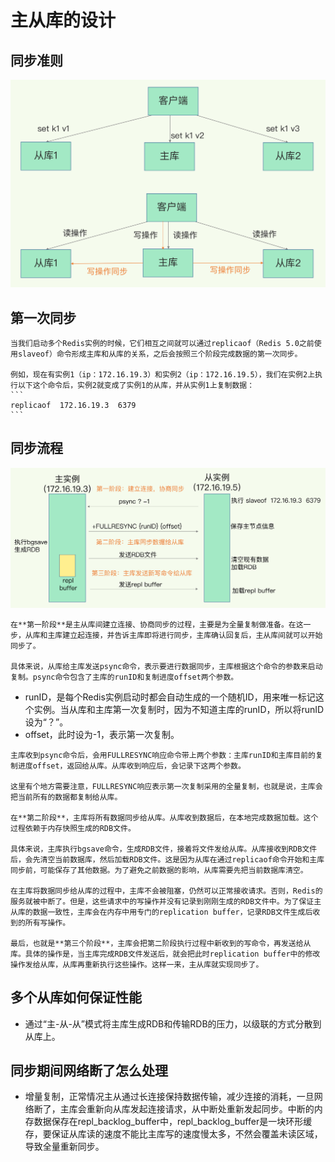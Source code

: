# 主从库的设计

## 同步准则
![01](./assets/redis-zc-01.jpg)

## 第一次同步  
    当我们启动多个Redis实例的时候，它们相互之间就可以通过replicaof（Redis 5.0之前使用slaveof）命令形成主库和从库的关系，之后会按照三个阶段完成数据的第一次同步。  

    例如，现在有实例1（ip：172.16.19.3）和实例2（ip：172.16.19.5），我们在实例2上执行以下这个命令后，实例2就变成了实例1的从库，并从实例1上复制数据：
    ```
    replicaof  172.16.19.3  6379
    ```
## 同步流程
![02](./assets/redis-zc-02.jpg)

    在**第一阶段**是主从库间建立连接、协商同步的过程，主要是为全量复制做准备。在这一步，从库和主库建立起连接，并告诉主库即将进行同步，主库确认回复后，主从库间就可以开始同步了。  
      
    具体来说，从库给主库发送psync命令，表示要进行数据同步，主库根据这个命令的参数来启动复制。psync命令包含了主库的runID和复制进度offset两个参数。
  -  runID，是每个Redis实例启动时都会自动生成的一个随机ID，用来唯一标记这个实例。当从库和主库第一次复制时，因为不知道主库的runID，所以将runID设为“？”。
  -  offset，此时设为-1，表示第一次复制。

    主库收到psync命令后，会用FULLRESYNC响应命令带上两个参数：主库runID和主库目前的复制进度offset，返回给从库。从库收到响应后，会记录下这两个参数。  

    这里有个地方需要注意，FULLRESYNC响应表示第一次复制采用的全量复制，也就是说，主库会把当前所有的数据都复制给从库。

    在**第二阶段**，主库将所有数据同步给从库。从库收到数据后，在本地完成数据加载。这个过程依赖于内存快照生成的RDB文件。

    具体来说，主库执行bgsave命令，生成RDB文件，接着将文件发给从库。从库接收到RDB文件后，会先清空当前数据库，然后加载RDB文件。这是因为从库在通过replicaof命令开始和主库同步前，可能保存了其他数据。为了避免之前数据的影响，从库需要先把当前数据库清空。

    在主库将数据同步给从库的过程中，主库不会被阻塞，仍然可以正常接收请求。否则，Redis的服务就被中断了。但是，这些请求中的写操作并没有记录到刚刚生成的RDB文件中。为了保证主从库的数据一致性，主库会在内存中用专门的replication buffer，记录RDB文件生成后收到的所有写操作。

    最后，也就是**第三个阶段**，主库会把第二阶段执行过程中新收到的写命令，再发送给从库。具体的操作是，当主库完成RDB文件发送后，就会把此时replication buffer中的修改操作发给从库，从库再重新执行这些操作。这样一来，主从库就实现同步了。

## 多个从库如何保证性能
- 通过“主-从-从”模式将主库生成RDB和传输RDB的压力，以级联的方式分散到从库上。
  
## 同步期间网络断了怎么处理
- 增量复制，正常情况主从通过长连接保持数据传输，减少连接的消耗，一旦网络断了，主库会重新向从库发起连接请求，从中断处重新发起同步。中断的内存数据保存在repl_backlog_buffer中，repl_backlog_buffer是一块环形缓存，要保证从库读的速度不能比主库写的速度慢太多，不然会覆盖未读区域，导致全量重新同步。

